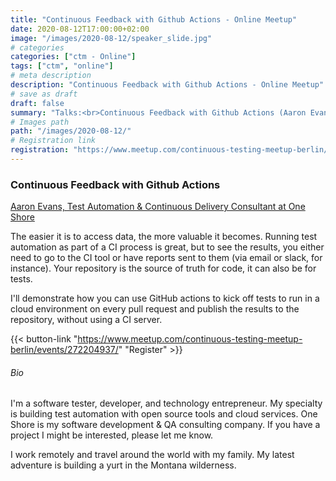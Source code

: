 ```yaml
---
title: "Continuous Feedback with Github Actions - Online Meetup"
date: 2020-08-12T17:00:00+02:00
image: "/images/2020-08-12/speaker_slide.jpg"
# categories
categories: ["ctm - Online"]
tags: ["ctm", "online"]
# meta description
description: "Continuous Feedback with Github Actions - Online Meetup"
# save as draft
draft: false
summary: "Talks:<br>Continuous Feedback with Github Actions (Aaron Evans)"
# Images path
path: "/images/2020-08-12/"
# Registration link
registration: "https://www.meetup.com/continuous-testing-meetup-berlin/events/272204937/"
---
```


### Continuous Feedback with Github Actions
[Aaron Evans, Test Automation & Continuous Delivery Consultant at One Shore](https://www.linkedin.com/in/aaronevans/)

The easier it is to access data, the more valuable it becomes. Running test automation as part of a CI process 
is great, but to see the results, you either need to go to the CI tool or have reports sent to them (via email 
or slack, for instance). Your repository is the source of truth for code, it can also be for tests.

I'll demonstrate how you can use GitHub actions to kick off tests to run in a cloud environment on every pull 
request and publish the results to the repository, without using a CI server.


{{< button-link "https://www.meetup.com/continuous-testing-meetup-berlin/events/272204937/" "Register" >}}

###### Bio
I'm a software tester, developer, and technology entrepreneur. My specialty is building test automation 
with open source tools and cloud services. One Shore is my software development & QA consulting company. 
If you have a project I might be interested, please let me know.

I work remotely and travel around the world with my family. My latest adventure is building a yurt in 
the Montana wilderness.